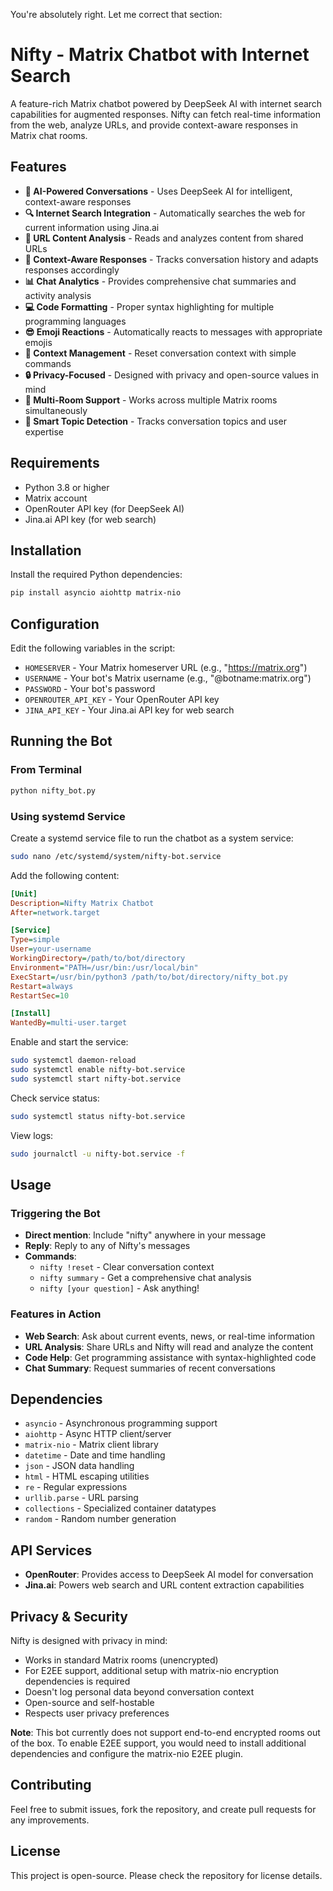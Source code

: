 You're absolutely right. Let me correct that section:

# Nifty - Matrix Chatbot with Internet Search

A feature-rich Matrix chatbot powered by DeepSeek AI with internet search capabilities for augmented responses. Nifty can fetch real-time information from the web, analyze URLs, and provide context-aware responses in Matrix chat rooms.

## Features

- **🤖 AI-Powered Conversations** - Uses DeepSeek AI for intelligent, context-aware responses
- **🔍 Internet Search Integration** - Automatically searches the web for current information using Jina.ai
- **🔗 URL Content Analysis** - Reads and analyzes content from shared URLs
- **💬 Context-Aware Responses** - Tracks conversation history and adapts responses accordingly
- **📊 Chat Analytics** - Provides comprehensive chat summaries and activity analysis
- **💻 Code Formatting** - Proper syntax highlighting for multiple programming languages
- **😎 Emoji Reactions** - Automatically reacts to messages with appropriate emojis
- **🧹 Context Management** - Reset conversation context with simple commands
- **🔒 Privacy-Focused** - Designed with privacy and open-source values in mind
- **👥 Multi-Room Support** - Works across multiple Matrix rooms simultaneously
- **🎯 Smart Topic Detection** - Tracks conversation topics and user expertise

## Requirements

- Python 3.8 or higher
- Matrix account
- OpenRouter API key (for DeepSeek AI)
- Jina.ai API key (for web search)

## Installation

Install the required Python dependencies:

```bash
pip install asyncio aiohttp matrix-nio
```

## Configuration

Edit the following variables in the script:

- `HOMESERVER` - Your Matrix homeserver URL (e.g., "https://matrix.org")
- `USERNAME` - Your bot's Matrix username (e.g., "@botname:matrix.org")
- `PASSWORD` - Your bot's password
- `OPENROUTER_API_KEY` - Your OpenRouter API key
- `JINA_API_KEY` - Your Jina.ai API key for web search

## Running the Bot

### From Terminal

```bash
python nifty_bot.py
```

### Using systemd Service

Create a systemd service file to run the chatbot as a system service:

```bash
sudo nano /etc/systemd/system/nifty-bot.service
```

Add the following content:

```ini
[Unit]
Description=Nifty Matrix Chatbot
After=network.target

[Service]
Type=simple
User=your-username
WorkingDirectory=/path/to/bot/directory
Environment="PATH=/usr/bin:/usr/local/bin"
ExecStart=/usr/bin/python3 /path/to/bot/directory/nifty_bot.py
Restart=always
RestartSec=10

[Install]
WantedBy=multi-user.target
```

Enable and start the service:

```bash
sudo systemctl daemon-reload
sudo systemctl enable nifty-bot.service
sudo systemctl start nifty-bot.service
```

Check service status:

```bash
sudo systemctl status nifty-bot.service
```

View logs:

```bash
sudo journalctl -u nifty-bot.service -f
```

## Usage

### Triggering the Bot

- **Direct mention**: Include "nifty" anywhere in your message
- **Reply**: Reply to any of Nifty's messages
- **Commands**:
  - `nifty !reset` - Clear conversation context
  - `nifty summary` - Get a comprehensive chat analysis
  - `nifty [your question]` - Ask anything!

### Features in Action

- **Web Search**: Ask about current events, news, or real-time information
- **URL Analysis**: Share URLs and Nifty will read and analyze the content
- **Code Help**: Get programming assistance with syntax-highlighted code
- **Chat Summary**: Request summaries of recent conversations

## Dependencies

- `asyncio` - Asynchronous programming support
- `aiohttp` - Async HTTP client/server
- `matrix-nio` - Matrix client library
- `datetime` - Date and time handling
- `json` - JSON data handling
- `html` - HTML escaping utilities
- `re` - Regular expressions
- `urllib.parse` - URL parsing
- `collections` - Specialized container datatypes
- `random` - Random number generation

## API Services

- **OpenRouter**: Provides access to DeepSeek AI model for conversation
- **Jina.ai**: Powers web search and URL content extraction capabilities

## Privacy & Security

Nifty is designed with privacy in mind:
- Works in standard Matrix rooms (unencrypted)
- For E2EE support, additional setup with matrix-nio encryption dependencies is required
- Doesn't log personal data beyond conversation context
- Open-source and self-hostable
- Respects user privacy preferences

**Note**: This bot currently does not support end-to-end encrypted rooms out of the box. To enable E2EE support, you would need to install additional dependencies and configure the matrix-nio E2EE plugin.

## Contributing

Feel free to submit issues, fork the repository, and create pull requests for any improvements.

## License

This project is open-source. Please check the repository for license details.
